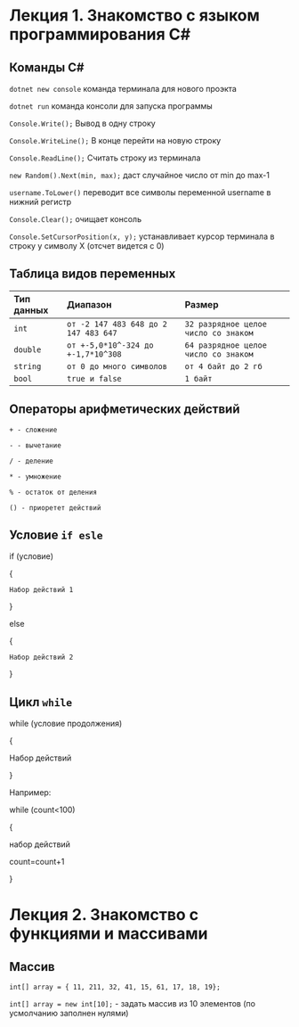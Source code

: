 # Лекция 1. Знакомство с языком программирования C#
## Команды C#
`dotnet new console` команда терминала для нового проэкта

`dotnet run` команда консоли для запуска программы

`Console.Write();` Вывод в одну строку

`Console.WriteLine();` В конце перейти на новую строку

`Console.ReadLine();` Считать строку из терминала

`new Random().Next(min, max);` даст случайное число от min до max-1

`username.ToLower()` переводит все символы переменной username в нижний регистр

`Console.Clear();` очищает консоль

`Console.SetCursorPosition(x, y);` устанавливает курсор терминала в строку y символу X (отсчет видется с 0)


## Таблица видов переменных

| Тип данных | Диапазон | Размер |
|:----|:----|:----|
| `int` | `от -2 147 483 648 до 2 147 483 647` | `32 разрядное целое число со знаком` |
| `double` | `от +-5,0*10^-324 до +-1,7*10^308` | `64 разрядное целое число со знаком` |
| `string` | `от 0 до много символов` | `от 4 байт до 2 гб` |
| `bool` | `true и false` | `1 байт` |

## Операторы арифметических действий

`+ - сложение`

`- - вычетание`

`/ - деление`

`* - умножение`

`% - остаток от деления`

`() - приоретет действий`

## Условие `if esle`

if (условие)

{

`Набор действий 1`

}

else

{

`Набор действий 2`

}

## Цикл `while`

while (условие продолжения)

{

Набор действий

}

Например:

while (count<100)

{

набор действий

count=count+1

}

# Лекция 2. Знакомство с функциями и массивами

## Массив

`int[] array = { 11, 211, 32, 41, 15, 61, 17, 18, 19};`

`int[] array = new int[10];` - задать массив из 10 элементов (по усмолчанию заполнен нулями)

## 